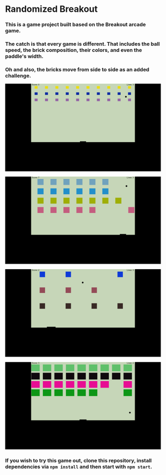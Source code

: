 # Randomized Breakout

### This is a game project built based on the Breakout arcade game.

### The catch is that every game is different. That includes the ball speed, the brick composition, their colors, and even the paddle's width.

### Oh and also, the bricks move from side to side as an added challenge.

![](/screenshots/b1.png)

![](/screenshots/b2.png)

![](/screenshots/b3.png)

![](/screenshots/b4.png)

### If you wish to try this game out, clone this repository, install dependencies via ```npm install``` and then start with ```npm start```.